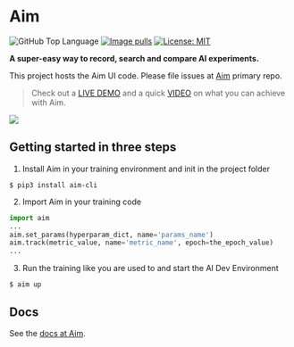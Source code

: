 # Aim

![GitHub Top Language](https://img.shields.io/github/languages/top/aimhubio/aimde)
[![Image pulls](https://img.shields.io/docker/pulls/aimhubio/aim-board)](https://hub.docker.com/r/aimhubio/aim-board)
[![License: MIT](https://img.shields.io/badge/License-MIT-green.svg)](https://opensource.org/licenses/MIT)

**A super-easy way to record, search and compare AI experiments.**

This project hosts the Aim UI code. Please file issues at [Aim](https://github.com/aimhubio/aim) primary repo.

> Check out a [LIVE DEMO](http://demo-1.aimstack.io:43900/dashboard) and a quick [VIDEO](https://www.youtube.com/watch?v=TeAkyRIMxx4&ab_channel=Aim) on what you can achieve with Aim.

<img src="https://user-images.githubusercontent.com/13848158/92605507-ddfacd80-f2c2-11ea-8547-0659ee2dcb37.png">

## Getting started in three steps
1. Install Aim in your training environment and init in the project folder
```shell
$ pip3 install aim-cli
```
2. Import Aim in your training code
```py
import aim
...
aim.set_params(hyperparam_dict, name='params_name')
aim.track(metric_value, name='metric_name', epoch=the_epoch_value)
...
```
3. Run the training like you are used to and start the AI Dev Environment
```shell
$ aim up
```

## Docs
See the [docs at Aim](https://github.com/aimhubio/aim#contents).
